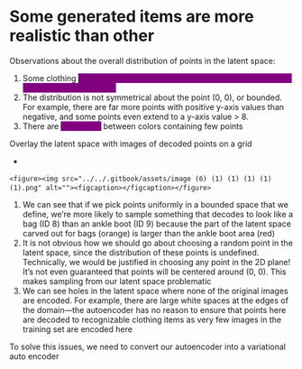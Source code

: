 # Some generated items are more realistic than other

Observations about the overall distribution of points in the latent space:

1. Some clothing <mark style="color:purple;background-color:purple;">**items are represented over a very small area and others over a much larger area.**</mark>
2. The distribution is not symmetrical about the point (0, 0), or bounded. For example, there are far more points with positive y-axis values than negative, and some points even extend to a y-axis value > 8.
3. There are <mark style="color:purple;background-color:purple;">**large gaps**</mark> between colors containing few points

Overlay the latent space with images of decoded points on a grid

*

    <figure><img src="../../.gitbook/assets/image (6) (1) (1) (1) (1) (1).png" alt=""><figcaption></figcaption></figure>

1. We can see that if we pick points uniformly in a bounded space that we define, we’re more likely to sample something that decodes to look like a bag (ID 8) than an ankle boot (ID 9) because the part of the latent space carved out for bags (orange) is larger than the ankle boot area (red)
2. It is not obvious how we should go about choosing a random point in the latent space, since the distribution of these points is undefined. Technically, we would be justified in choosing any point in the 2D plane! It’s not even guaranteed that points will be centered around (0, 0). This makes sampling from our latent space problematic
3. We can see holes in the latent space where none of the original images are encoded. For example, there are large white spaces at the edges of the domain—the autoencoder has no reason to ensure that points here are decoded to recognizable clothing items as very few images in the training set are encoded here

To solve this issues, we need to convert our autoencoder into a variational auto encoder
